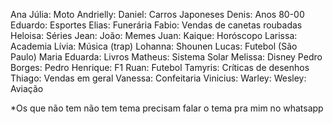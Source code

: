 Ana Júlia: Moto
Andrielly:
Daniel: Carros Japoneses
Denis: Anos 80-00
Eduardo: Esportes
Elias: Funerária
Fabio: Vendas de canetas roubadas
Heloisa: Séries
Jean:
João: Memes
Juan: 
Kaique: Horóscopo
Larissa: Academia
Lívia: Música (trap)
Lohanna: Shounen
Lucas: Futebol (São Paulo)
Maria Eduarda: Livros
Matheus: Sistema Solar
Melissa: Disney
Pedro Borges: 
Pedro Henrique: F1
Ruan: Futebol
Tamyris: Críticas de desenhos
Thiago: Vendas em geral
Vanessa: Confeitaria
Vinicius:
Warley:
Wesley: Aviação

*Os que não tem não tem tema precisam falar o tema pra mim no whatsapp